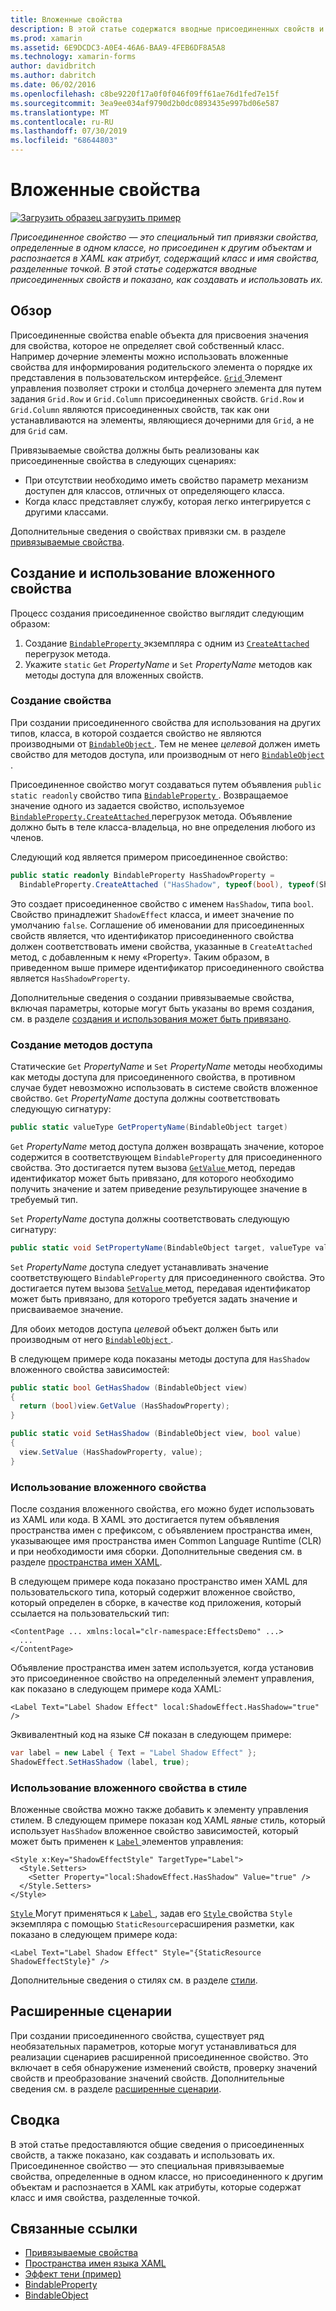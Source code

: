 ```yaml
---
title: Вложенные свойства
description: В этой статье содержатся вводные присоединенных свойств и показано, как создавать и использовать их.
ms.prod: xamarin
ms.assetid: 6E9DCDC3-A0E4-46A6-BAA9-4FEB6DF8A5A8
ms.technology: xamarin-forms
author: davidbritch
ms.author: dabritch
ms.date: 06/02/2016
ms.openlocfilehash: c8be9220f17a0f0f046f09ff61ae76d1fed7e15f
ms.sourcegitcommit: 3ea9ee034af9790d2b0dc0893435e997bd06e587
ms.translationtype: MT
ms.contentlocale: ru-RU
ms.lasthandoff: 07/30/2019
ms.locfileid: "68644803"
---
```

# <a name="attached-properties"></a>Вложенные свойства

[![Загрузить образец](~/media/shared/download.png) загрузить пример](https://docs.microsoft.com/samples/xamarin/xamarin-forms-samples/effects-shadoweffect)

_Присоединенное свойство — это специальный тип привязки свойства, определенные в одном классе, но присоединен к другим объектам и распознается в XAML как атрибут, содержащий класс и имя свойства, разделенные точкой. В этой статье содержатся вводные присоединенных свойств и показано, как создавать и использовать их._

## <a name="overview"></a>Обзор

Присоединенные свойства enable объекта для присвоения значения для свойства, которое не определяет свой собственный класс. Например дочерние элементы можно использовать вложенные свойства для информирования родительского элемента о порядке их представления в пользовательском интерфейсе. [ `Grid` ](xref:Xamarin.Forms.Grid) Элемент управления позволяет строки и столбца дочернего элемента для путем задания `Grid.Row` и `Grid.Column` присоединенных свойств. `Grid.Row` и `Grid.Column` являются присоединенных свойств, так как они устанавливаются на элементы, являющиеся дочерними для `Grid`, а не для `Grid` сам.

Привязываемые свойства должны быть реализованы как присоединенные свойства в следующих сценариях:

- При отсутствии необходимо иметь свойство параметр механизм доступен для классов, отличных от определяющего класса.
- Когда класс представляет службу, которая легко интегрируется с другими классами.

Дополнительные сведения о свойствах привязки см. в разделе [привязываемые свойства](~/xamarin-forms/xaml/bindable-properties.md).

## <a name="creating-and-consuming-an-attached-property"></a>Создание и использование вложенного свойства

Процесс создания присоединенное свойство выглядит следующим образом:

1. Создание [ `BindableProperty` ](xref:Xamarin.Forms.BindableProperty) экземпляра с одним из [ `CreateAttached` ](xref:Xamarin.Forms.BindableProperty.CreateAttached*) перегрузок метода.
1. Укажите `static` `Get` *PropertyName* и `Set` *PropertyName* методов как методы доступа для вложенных свойств.

### <a name="creating-a-property"></a>Создание свойства

При создании присоединенного свойства для использования на других типов, класса, в которой создается свойство не являются производными от [ `BindableObject` ](xref:Xamarin.Forms.BindableObject). Тем не менее *целевой* должен иметь свойство для методов доступа, или производным от него [ `BindableObject` ](xref:Xamarin.Forms.BindableObject).

Присоединенное свойство могут создаваться путем объявления `public static readonly` свойство типа [ `BindableProperty` ](xref:Xamarin.Forms.BindableProperty). Возвращаемое значение одного из задается свойство, используемое [ `BindableProperty.CreateAttached` ](xref:Xamarin.Forms.BindableProperty.CreateAttached(System.String,System.Type,System.Type,System.Object,Xamarin.Forms.BindingMode,Xamarin.Forms.BindableProperty.ValidateValueDelegate,Xamarin.Forms.BindableProperty.BindingPropertyChangedDelegate,Xamarin.Forms.BindableProperty.BindingPropertyChangingDelegate,Xamarin.Forms.BindableProperty.CoerceValueDelegate,Xamarin.Forms.BindableProperty.CreateDefaultValueDelegate)) перегрузок метода. Объявление должно быть в теле класса-владельца, но вне определения любого из членов.

Следующий код является примером присоединенное свойство:

```csharp
public static readonly BindableProperty HasShadowProperty =
  BindableProperty.CreateAttached ("HasShadow", typeof(bool), typeof(ShadowEffect), false);
```

Это создает присоединенное свойство с именем `HasShadow`, типа `bool`. Свойство принадлежит `ShadowEffect` класса, и имеет значение по умолчанию `false`. Соглашение об именовании для присоединенных свойств является, что идентификатор присоединенного свойства должен соответствовать имени свойства, указанные в `CreateAttached` метод, с добавленным к нему «Property». Таким образом, в приведенном выше примере идентификатор присоединенного свойства является `HasShadowProperty`.

Дополнительные сведения о создании привязываемые свойства, включая параметры, которые могут быть указаны во время создания, см. в разделе [создания и использования может быть привязано](~/xamarin-forms/xaml/bindable-properties.md#consuming-bindable-property).

### <a name="creating-accessors"></a>Создание методов доступа

Статические `Get` *PropertyName* и `Set` *PropertyName* методы необходимы как методы доступа для присоединенного свойства, в противном случае будет невозможно использовать в системе свойств вложенное свойство. `Get` *PropertyName* доступа должны соответствовать следующую сигнатуру:

```csharp
public static valueType GetPropertyName(BindableObject target)
```

`Get` *PropertyName* метод доступа должен возвращать значение, которое содержится в соответствующем `BindableProperty` для присоединенного свойства. Это достигается путем вызова [ `GetValue` ](xref:Xamarin.Forms.BindableObject.GetValue(Xamarin.Forms.BindableProperty)) метод, передав идентификатор может быть привязано, для которого необходимо получить значение и затем приведение результирующее значение в требуемый тип.

`Set` *PropertyName* доступа должны соответствовать следующую сигнатуру:

```csharp
public static void SetPropertyName(BindableObject target, valueType value)
```

`Set` *PropertyName* доступа следует устанавливать значение соответствующего `BindableProperty` для присоединенного свойства. Это достигается путем вызова [ `SetValue` ](xref:Xamarin.Forms.BindableObject.SetValue(Xamarin.Forms.BindableProperty,System.Object)) метод, передавая идентификатор может быть привязано, для которого требуется задать значение и присваиваемое значение.

Для обоих методов доступа *целевой* объект должен быть или производным от него [ `BindableObject` ](xref:Xamarin.Forms.BindableObject).

В следующем примере кода показаны методы доступа для `HasShadow` вложенного свойства зависимостей:

```csharp
public static bool GetHasShadow (BindableObject view)
{
  return (bool)view.GetValue (HasShadowProperty);
}

public static void SetHasShadow (BindableObject view, bool value)
{
  view.SetValue (HasShadowProperty, value);
}
```

### <a name="consuming-an-attached-property"></a>Использование вложенного свойства

После создания вложенного свойства, его можно будет использовать из XAML или кода. В XAML это достигается путем объявления пространства имен с префиксом, с объявлением пространства имен, указывающее имя пространства имен Common Language Runtime (CLR) и при необходимости имя сборки. Дополнительные сведения см. в разделе [пространства имен XAML](~/xamarin-forms/xaml/namespaces.md).

В следующем примере кода показано пространство имен XAML для пользовательского типа, который содержит вложенное свойство, который определен в сборке, в качестве код приложения, который ссылается на пользовательский тип:

```xaml
<ContentPage ... xmlns:local="clr-namespace:EffectsDemo" ...>
  ...
</ContentPage>
```

Объявление пространства имен затем используется, когда установив это присоединенное свойство на определенный элемент управления, как показано в следующем примере кода XAML:

```xaml
<Label Text="Label Shadow Effect" local:ShadowEffect.HasShadow="true" />
```

Эквивалентный код на языке C# показан в следующем примере:

```csharp
var label = new Label { Text = "Label Shadow Effect" };
ShadowEffect.SetHasShadow (label, true);
```

### <a name="consuming-an-attached-property-with-a-style"></a>Использование вложенного свойства в стиле

Вложенные свойства можно также добавить к элементу управления стилем. В следующем примере показан код XAML *явные* стиль, который использует `HasShadow` вложенное свойство зависимостей, который может быть применен к [ `Label` ](xref:Xamarin.Forms.Label) элементов управления:

```xaml
<Style x:Key="ShadowEffectStyle" TargetType="Label">
  <Style.Setters>
    <Setter Property="local:ShadowEffect.HasShadow" Value="true" />
  </Style.Setters>
</Style>
```

[ `Style` ](xref:Xamarin.Forms.Style) Могут применяться к [ `Label` ](xref:Xamarin.Forms.Label) , задав его [ `Style` ](xref:Xamarin.Forms.NavigableElement.Style) свойства `Style` экземпляра с помощью `StaticResource`расширения разметки, как показано в следующем примере кода:

```xaml
<Label Text="Label Shadow Effect" Style="{StaticResource ShadowEffectStyle}" />
```

Дополнительные сведения о стилях см. в разделе [стили](~/xamarin-forms/user-interface/styles/index.md).

## <a name="advanced-scenarios"></a>Расширенные сценарии

При создании присоединенного свойства, существует ряд необязательных параметров, которые могут устанавливаться для реализации сценариев расширенной присоединенное свойство. Это включает в себя обнаружение изменений свойств, проверку значений свойств и преобразование значений свойств. Дополнительные сведения см. в разделе [расширенные сценарии](~/xamarin-forms/xaml/bindable-properties.md#advanced).

## <a name="summary"></a>Сводка

В этой статье предоставляются общие сведения о присоединенных свойств, а также показано, как создавать и использовать их. Присоединенное свойство — это специальная привязываемые свойства, определенные в одном классе, но присоединенного к другим объектам и распознается в XAML как атрибуты, которые содержат класс и имя свойства, разделенные точкой.


## <a name="related-links"></a>Связанные ссылки

- [Привязываемые свойства](~/xamarin-forms/xaml/bindable-properties.md)
- [Пространства имен языка XAML](~/xamarin-forms/xaml/namespaces.md)
- [Эффект тени (пример)](https://docs.microsoft.com/samples/xamarin/xamarin-forms-samples/effects-shadoweffect)
- [BindableProperty](xref:Xamarin.Forms.BindableProperty)
- [BindableObject](xref:Xamarin.Forms.BindableObject)
